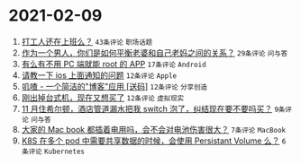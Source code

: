 # 2021-02-09

1. [打工人还在上班么？](https://www.v2ex.com/t/752514) `43条评论` `职场话题`
1. [作为一个男人，你们是如何平衡老婆和自己老妈之间的关系？](https://www.v2ex.com/t/752516) `29条评论` `问与答`
1. [有么有不用 PC 端就能 root 的 APP](https://www.v2ex.com/t/752517) `17条评论` `Android`
1. [请教一下 ios 上面通知的问题](https://www.v2ex.com/t/752527) `12条评论` `Apple`
1. [叽喳 - 一个简洁的"博客"应用 [送码]](https://www.v2ex.com/t/752521) `12条评论` `分享创造`
1. [刚出掉台式机，现在又想买了](https://www.v2ex.com/t/752510) `12条评论` `虚拟现实`
1. [11 月住希尔顿，酒店管道漏水把我 switch 泡了，纠结现在要不要吗买？](https://www.v2ex.com/t/752520) `9条评论` `问与答`
1. [大家的 Mac book 都插着电用吗，会不会对电池伤害很大？](https://www.v2ex.com/t/752528) `7条评论` `MacBook`
1. [K8S 在多个 pod 中需要共享数据的时候，会使用 Persistant Volume 么？](https://www.v2ex.com/t/752530) `6条评论` `Kubernetes`
